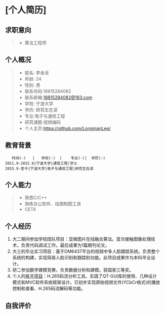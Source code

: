 # [**个人简历**]
## 求职意向
> - 算法工程师

## 个人概况
> - 姓名: 李金龙 
> - 年龄: 24
> - 性别: 男
> - 联系号码:18815284082
> - 联系邮箱:<18815284082@163.com>
> - 学校: 宁波大学
> - 学历: 研究生在读
> - 专业:电子与通信工程 
> - 研究课题:视频编码
> - 个人主页:<https://github.com/LongmanLee/>

## 教育背景
 ``` table
    时间(-)   |   学校(-)  |    专业(-)|  学历(-)
2011.9-2015.6|宁波大学|通信工程|学士
2015.9-至今|宁波大学|电子与通信工程|研究生在读
 ```
## 个人能力
> - 熟悉C/C++
> - 熟练办公软件、绘图制图工具
> - CET4

## 个人经历
1. 大二期间参加学校团队项目：显微图片在线融合算法。首次接触图像处理技术，负责代码调试工作。最后成果为1篇期刊论文。
2. 大三的毕业实习项目：基于DM6437平台的视频中多人脸跟踪系统。负责整个系统的构建，实现简易人脸识别和跟踪别功能。此项目成果作为本科毕业设计。
3. 研二参加数学建模竞赛，负责数据分析和建模。获国家三等奖。
4. 个人的[练手项目](https://github.com/LongmanLee/lmApp)：H.265码流分析工具。实践了QT-GUI库的使用、几种设计模式和MVC软件系统框架设计。已初步实现原始视频文件(YCbCr格式)的播放控制和查看、H.265码流解码等功能。
## 自我评价